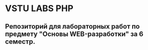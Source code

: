 # VSTU LABS PHP

## Репозиторий для лабораторных работ по предмету "Основы WEB-разработки" за 6 семестр.